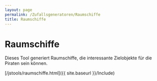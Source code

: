 ```yaml
---
layout: page
permalink: /Zufallsgeneratoren/Raumschiffe
title: Raumschiffe
---
```


# Raumschiffe

Dieses Tool generiert Raumschiffe, die interessante Zielobjekte für die Piraten sein können.

[/jstools/raumschiffe.html]({{ site.baseurl }}/Include)
